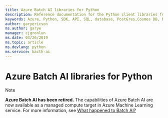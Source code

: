 ```yaml
---
title: Azure Batch AI libraries for Python
description: Reference documentation for the Python client libraries for Azure Batch AI
keywords: Azure, Python, SDK, API, SQL, database, PostGres,Cosmos DB, NoSQL 
author: garyericson
ms.author: garye
manager: cjgronlun
ms.date: 03/26/2019
ms.topic: article
ms.devlang: python
ms.service: bacth-ai
---
```


# Azure Batch AI libraries for Python

>[!Note]
>**Azure Batch AI has been retired.** The capabilities of Azure Batch AI are now available as a managed compute target in Azure Machine Learning service. For more information, see [What happened to Batch AI?](https://aka.ms/batchai-retirement)
